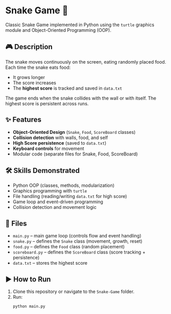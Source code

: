 # Snake Game 🐍

Classic Snake Game implemented in Python using the `turtle` graphics module and Object-Oriented Programming (OOP).

## 🎮 Description
The snake moves continuously on the screen, eating randomly placed food.  
Each time the snake eats food:
- It grows longer
- The score increases
- The **highest score** is tracked and saved in `data.txt`

The game ends when the snake collides with the wall or with itself. The highest score is persistent across runs.

## ✨ Features
- **Object-Oriented Design** (`Snake`, `Food`, `ScoreBoard` classes)
- **Collision detection** with walls, food, and self
- **High Score persistence** (saved to `data.txt`)
- **Keyboard controls** for movement
- Modular code (separate files for Snake, Food, ScoreBoard)

## 🛠️ Skills Demonstrated
- Python OOP (classes, methods, modularization)
- Graphics programming with `turtle`
- File handling (reading/writing `data.txt` for high score)
- Game loop and event-driven programming
- Collision detection and movement logic

## 📂 Files
- `main.py` – main game loop (controls flow and event handling)
- `snake.py` – defines the `Snake` class (movement, growth, reset)
- `food.py` – defines the `Food` class (random placement)
- `scoreboard.py` – defines the `ScoreBoard` class (score tracking + persistence)
- `data.txt` – stores the highest score

## ▶️ How to Run
1. Clone this repository or navigate to the `Snake-Game` folder.
2. Run:
   ```bash
   python main.py
